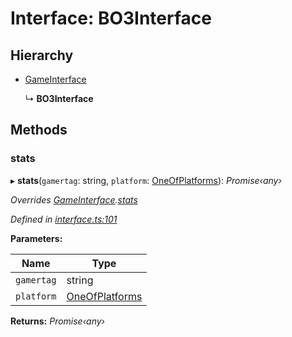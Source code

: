 # Interface: BO3Interface

## Hierarchy

* [GameInterface](_interface_.codapi.gameinterface.md)

  ↳ **BO3Interface**

## Methods

###  stats

▸ **stats**(`gamertag`: string, `platform`: [OneOfPlatforms](../modules/_interface_.codapi.md#oneofplatforms)): *Promise‹any›*

*Overrides [GameInterface](_interface_.codapi.gameinterface.md).[stats](_interface_.codapi.gameinterface.md#stats)*

*Defined in [interface.ts:101](https://github.com/antonedvard/act-cod-api/blob/84b1492/src/interface.ts#L101)*

**Parameters:**

Name | Type |
------ | ------ |
`gamertag` | string |
`platform` | [OneOfPlatforms](../modules/_interface_.codapi.md#oneofplatforms) |

**Returns:** *Promise‹any›*
